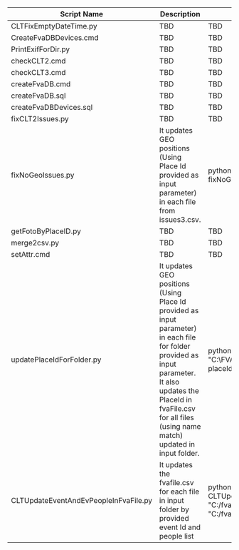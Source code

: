 
| Script Name                 | Description           | Call Example           | Parameters           |
| --------------------------- |---------------------- |----------------------- |:-------------:|
| CLTFixEmptyDateTime.py      | TBD |  TBD | TBD |
| CreateFvaDBDevices.cmd      | TBD |  TBD | TBD |
| PrintExifForDir.py          | TBD |  TBD | TBD |
| checkCLT2.cmd               | TBD |  TBD | TBD |
| checkCLT3.cmd               | TBD |  TBD | TBD |
| createFvaDB.cmd             | TBD |  TBD | TBD |
| createFvaDB.sql             | TBD |  TBD | TBD |
| createFvaDBDevices.sql      | TBD |  TBD | TBD |
| fixCLT2Issues.py            | TBD |  TBD | TBD |
| fixNoGeoIssues.py           | It updates GEO positions (Using Place Id provided as input parameter) in each file from issues3.csv. |  python fixNoGeoIssues.py 1 >> fixNoGeoIssuesPlaceID-1.txt | where `1` - place id to use for fixing, `fixNoGeoIssuesPlaceID-1.txt` - log file with fixed records |
| getFotoByPlaceID.py         | TBD |  TBD | TBD |
| merge2csv.py                | TBD |  TBD | TBD |
| setAttr.cmd                 | TBD |  TBD | TBD |
| updatePlaceIdForFolder.py | It updates GEO positions (Using Place Id provided as input parameter) in each file for folder provided as input parameter. It also updates the PlaceId in fvaFile.csv for all files (using name match) updated in input folder.| python updatePlaceIdForFolder.py "C:\FVANOGEO\283" 283 >> placeId283.csv | where `C:\FVANOGEO\283` - full path to input dir we work with - sys.argv[1], `283` - place id to use for updating - sys.argv[2], `placeId283.csv` - log file with fixed records |
| CLTUpdateEventAndEvPeopleInFvaFile.py  | 	It updates the fvafile.csv for each file in input folder by provided event Id and people list  |  python CLTUpdateEventAndEvPeopleInFvaFile.py "C:/fva/#data#/fvafile.csv" "C:/fvainput/#test#/" 1 "1,2"  | where `C:/fva/#data#/fvafile.csv` - full path to fvafile.csv we work with, `C:/fvainput/#test#/` - full path to input dir we work with, `1` - Event Id to update by, `1,2` - people list to update by |
